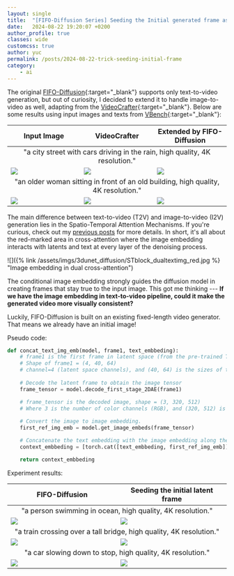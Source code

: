 ```yaml
---
layout: single
title:  "[FIFO-Diffusion Series] Seeding the Initial generated frame as the image embedding"
date:   2024-08-22 19:20:07 +0200
author_profile: true
classes: wide
customcss: true
author: yuc
permalink: /posts/2024-08-22-trick-seeding-initial-frame
category:
    - ai
---
```


The original [FIFO-Diffusion](https://github.com/jjihwan/FIFO-Diffusion_public){:target="_blank"} supports only text-to-video generation, but out of curiosity, I decided to extend it to handle image-to-video as well, adapting from the [VideoCrafter](https://github.com/AILab-CVC/VideoCrafter){:target="_blank"}. Below are some results using input images and texts from [VBench](https://github.com/Vchitect/VBench?tab=readme-ov-file){:target="_blank"}:


<table class="center">
<thead>
    <tr>
        <th>Input Image</th>
        <th>VideoCrafter</th>
        <th>Extended by FIFO-Diffusion</th>
    </tr>
</thead>
<tbody>
<tr><td style="text-align:center;" colspan="3">"a city street with cars driving in the rain, high quality, 4K resolution."</td></tr>
<tr>
    <td width="33%"><img src="/assets/imgs/a_city_street_with_cars_driving_in_the_rain/512x.jpg"/></td>
    <td width="33%"><img src="/assets/imgs/a_city_street_with_cars_driving_in_the_rain/origin.gif"/></td>
    <td width="33%"><img src="/assets/imgs/a_city_street_with_cars_driving_in_the_rain/fifo.gif"/></td>
</tr>
<tr><td style="text-align:center;" colspan="3">"an older woman sitting in front of an old building, high quality, 4K resolution."</td></tr>
<tr>
    <td width="33%"><img src="/assets/imgs/an_older_woman_sitting_in_front_of_an_old_building/512x.jpg"/></td>
    <td width="33%"><img src="/assets/imgs/an_older_woman_sitting_in_front_of_an_old_building/origin.gif"/></td>
    <td width="33%"><img src="/assets/imgs/an_older_woman_sitting_in_front_of_an_old_building/fifo.gif"/></td>
</tr>
</tbody>
</table>

The main difference between text-to-video (T2V) and image-to-video (I2V) generation lies in the Spatio-Temporal Attention Mechanisms. If you're curious, check out my [previous posts]((/posts/2024-08-19-3d-u-net-in-video-diffusion-modelse#spatio-temporal-attention-mechanisms){:target="_blank"}) for more details. In short, it's all about the red-marked area in cross-attention where the image embedding interacts with latents and text at every layer of the denoising process. 

![]({% link /assets/imgs/3dunet_diffusion/STblock_dualtextimg_red.jpg %} "Image embedding in dual cross-attention")

The conditional image embedding strongly guides the diffusion model in creating frames that stay true to the input image. This got me thinking --- **If we have the image embedding in text-to-video pipeline, could it make the generated video more visually consistent?** 

Luckily, FIFO-Diffusion is built on an existing fixed-length video generator. That means we already have an initial image!

Pseudo code:
```python
def concat_text_img_emb(model, frame1, text_embbeding):
    # frame1 is the first frame in latent space (from the pre-trained T2V model)
    # Shape of frame1 = (4, 40, 64)
    # channel=4 (latent space channels), and (40, 64) is the sizes of the feature map
    
    # Decode the latent frame to obtain the image tensor
    frame_tensor = model.decode_first_stage_2DAE(frame1)

    # frame_tensor is the decoded image, shape = (3, 320, 512)
    # Where 3 is the number of color channels (RGB), and (320, 512) is the pixel resolution
    
    # Convert the image to image embedding.
    first_ref_img_emb = model.get_image_embeds(frame_tensor)

    # Concatenate the text embedding with the image embedding along the embedding dimension
    context_embbeding = [torch.cat([text_embbeding, first_ref_img_emb])]

    return context_embbeding
```

Experiment results:
<table class="center">
<thead>
    <tr>
        <th>FIFO-Diffusion</th>
        <th>Seeding the initial latent frame</th>
    </tr>
</thead>
<tbody>
<!-- <tr><td style="text-align:center;" colspan="2">"an older woman sitting in front of an old building, high quality, 4K resolution."</td></tr>
<tr>
    <td width="33%"><img src="/assets/imgs/an_older_woman_sitting_in_front_of_an_old_building/fifo.gif"/></td>
    <td width="33%"><img src="/assets/imgs/an_older_woman_sitting_in_front_of_an_old_building/t2v_cohe.gif"/></td>
</tr> -->
<tr><td style="text-align:center;" colspan="2">"a person swimming in ocean, high quality, 4K resolution."</td></tr>
<tr>
    <td width="33%"><img src="/assets/imgs/a_person_swimming_in_ocean/fifo_origin.gif"/></td>
    <td width="33%"><img src="/assets/imgs/a_person_swimming_in_ocean/t2v_cohe.gif"/></td>
</tr>
<tr><td style="text-align:center;" colspan="2">"a train crossing over a tall bridge, high quality, 4K resolution."</td></tr>
<tr>
    <td width="33%"><img src="/assets/imgs/a_train_crossing_over_a_tall_bridge/fifo.gif"/></td>
    <td width="33%"><img src="/assets/imgs/a_train_crossing_over_a_tall_bridge/t2v_cohe.gif"/></td>
</tr>
<tr><td style="text-align:center;" colspan="2">"a car slowing down to stop, high quality, 4K resolution."</td></tr>
<tr>
    <td width="33%"><img src="/assets/imgs/a_car_slowing_down_to_stop/fifo.gif"/></td>
    <td width="33%"><img src="/assets/imgs/a_car_slowing_down_to_stop/t2v_cohe.gif"/></td>
</tr>
</tbody>
</table>


<!-- ---

Improving Visual Consistency Series:

1. **[Seeding the initial latent frame](/posts/2024-08-22-trick-seeding-initial-frame)**
2. **[Weighted Q-caches](/posts/2024-08-24-trick-weighted-q-caches)**
3. **[Extending the Latent Uniformly](/posts/2024-08-27-trick-uniform-latent)** -->